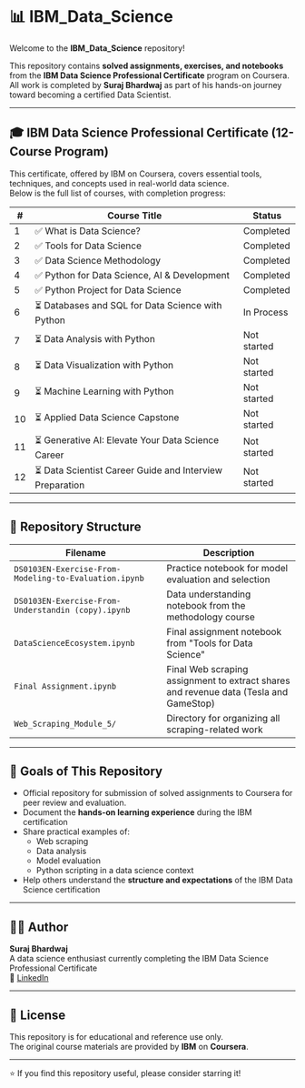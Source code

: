 # 📊 IBM_Data_Science

Welcome to the **IBM_Data_Science** repository!

This repository contains **solved assignments, exercises, and notebooks** from the **IBM Data Science Professional Certificate** program on Coursera.  
All work is completed by **Suraj Bhardwaj** as part of his hands-on journey toward becoming a certified Data Scientist.

---

## 🎓 IBM Data Science Professional Certificate (12-Course Program)

This certificate, offered by IBM on Coursera, covers essential tools, techniques, and concepts used in real-world data science.  
Below is the full list of courses, with completion progress:

| # | Course Title | Status |
|---|--------------|--------|
| 1 | ✅ What is Data Science? | Completed |
| 2 | ✅ Tools for Data Science | Completed |
| 3 | ✅ Data Science Methodology | Completed |
| 4 | ✅ Python for Data Science, AI & Development | Completed |
| 5 | ✅ Python Project for Data Science | Completed |
| 6 | ⏳ Databases and SQL for Data Science with Python | In Process |
| 7 | ⏳ Data Analysis with Python | Not started |
| 8 | ⏳ Data Visualization with Python | Not started |
| 9 | ⏳ Machine Learning with Python | Not started |
| 10 | ⏳ Applied Data Science Capstone | Not started |
| 11 | ⏳ Generative AI: Elevate Your Data Science Career | Not started |
| 12 | ⏳ Data Scientist Career Guide and Interview Preparation | Not started |

---

## 📁 Repository Structure

| Filename | Description |
|---------|-------------|
| `DS0103EN-Exercise-From-Modeling-to-Evaluation.ipynb` | Practice notebook for model evaluation and selection |
| `DS0103EN-Exercise-From-Understandin (copy).ipynb` | Data understanding notebook from the methodology course |
| `DataScienceEcosystem.ipynb` | Final assignment notebook from "Tools for Data Science" |
| `Final Assignment.ipynb` | Final Web scraping assignment to extract shares and revenue data (Tesla and GameStop) |
| `Web_Scraping_Module_5/` | Directory for organizing all scraping-related work |

---

## 🚀 Goals of This Repository

- Official repository for submission of solved assignments to Coursera for peer review and evaluation.
- Document the **hands-on learning experience** during the IBM certification
- Share practical examples of:
  - Web scraping
  - Data analysis
  - Model evaluation
  - Python scripting in a data science context
- Help others understand the **structure and expectations** of the IBM Data Science certification

---

## 👨‍💻 Author

**Suraj Bhardwaj**  
A data science enthusiast currently completing the IBM Data Science Professional Certificate  
🔗 [LinkedIn](https://www.linkedin.com/in/bhardwaj-suraj/) 

---

## 📌 License

This repository is for educational and reference use only.  
The original course materials are provided by **IBM** on **Coursera**.

---

⭐️ If you find this repository useful, please consider starring it!
